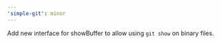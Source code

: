 ```yaml
---
'simple-git': minor
---
```


Add new interface for showBuffer to allow using `git show` on binary files.
